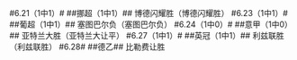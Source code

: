 ﻿#6.21（1中1）#
##挪超（1中1）##
博德闪耀胜（博德闪耀胜）
#6.23（1中1）#
##葡超（1中1）##
塞图巴尔负（塞图巴尔负）
#6.24（1中0）#
##意甲（1中0）##
亚特兰大胜（亚特兰大让平）
#6.27（1中1）#
##英冠（1中1）##
利兹联胜（利兹联胜）
#6.28#
##德乙##
比勒费让胜